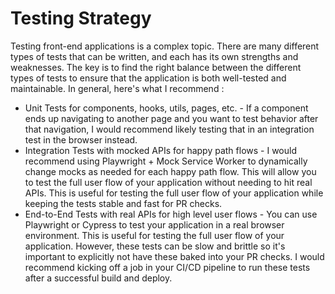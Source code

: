 # Testing Strategy

Testing front-end applications is a complex topic. There are many different types of tests that can be written, and each has its own strengths and weaknesses. The key is to find the right balance between the different types of tests to ensure that the application is both well-tested and maintainable. In general, here's what I recommend :

- Unit Tests for components, hooks, utils, pages, etc. - If a component ends up navigating to another page and you want to test behavior after that navigation, I would recommend likely testing that in an integration test in the browser instead.
- Integration Tests with mocked APIs for happy path flows - I would recommend using Playwright + Mock Service Worker to dynamically change mocks as needed for each happy path flow. This will allow you to test the full user flow of your application without needing to hit real APIs. This is useful for testing the full user flow of your application while keeping the tests stable and fast for PR checks.
- End-to-End Tests with real APIs for high level user flows - You can use Playwright or Cypress to test your application in a real browser environment. This is useful for testing the full user flow of your application. However, these tests can be slow and brittle so it's important to explicitly not have these baked into your PR checks. I would recommend kicking off a job in your CI/CD pipeline to run these tests after a successful build and deploy.

